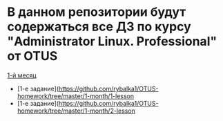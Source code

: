 # В данном репозитории будут содержаться все ДЗ по курсу "Administrator Linux. Professional" от OTUS  

[1-й месяц](https://github.com/rybalka1/OTUS-homework/tree/master/1-month)

- [1-е задание](<https://github.com/rybalka1/OTUS-homework/tree/master/1-month/1-lesson>
- [1-е задание](<https://github.com/rybalka1/OTUS-homework/tree/master/1-month/2-lesson>
